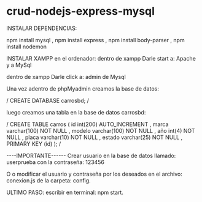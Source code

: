 # crud-nodejs-express-mysql

INSTALAR DEPENDENCIAS:

npm install mysql ,
npm install express ,
npm install body-parser ,
npm install nodemon

INSTALAR XAMPP en el ordenador:
dentro de xampp
Darle start a:
Apache y a MySql

dentro de xampp
Darle click a: admin de Mysql

Una vez adentro de phpMyadmin creamos la base de datos: 

/
CREATE DATABASE carrosbd;
/

luego creamos una tabla en la base de datos carrosbd:

/
CREATE TABLE carros (
id int(200) AUTO_INCREMENT ,
marca varchar(100) NOT NULL ,
modelo varchar(100) NOT NULL ,
año int(4) NOT NULL ,
placa varchar(10) NOT NULL ,
estado varchar(25) NOT NULL ,
PRIMARY KEY (id)
 );
/

----IMPORTANTE------
Crear usuario en la base de datos llamado: userprueba
con la contraseña: 123456

O
o modificar el usuario y contraseña por los deseados en el archivo: conexion.js de la carpeta: config. 

ULTIMO PASO: escribir en terminal: npm start.
